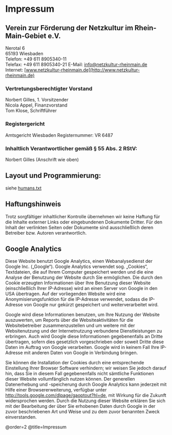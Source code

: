 # Impressum

## Verein zur Förderung der Netzkultur im Rhein-Main-Gebiet e.V.

Nerotal 6  
65193 Wiesbaden  
Telefon: +49 611 8905340-11  
Telefax: +49 611 8905340-21
E-Mail: [info@netzkultur-rheinmain.de](mailto:info@netzkultur-rheinmain.de)    
Internet: [www.netzkultur-rheinmain.de](http://www.netzkultur-rheinmain.de)

### Vertretungsberechtigter Vorstand

Norbert Gilles, 1. Vorsitzender  
Nicola Appel, Finanzvorstand  
Tom Klose, Schriftführer

### Registergericht

Amtsgericht Wiesbaden Registernummer: VR 6487

### Inhaltlich Verantwortlicher gemäß § 55 Abs. 2 RStV:

Norbert Gilles (Anschrift wie oben)

## Layout und Programmierung:

siehe [humans.txt](/humans.txt)

## Haftungshinweis</h2>

Trotz sorgfältiger inhaltlicher Kontrolle übernehmen wir keine Haftung für die Inhalte externer Links oder eingebundenen Dokumente Dritter. Für den Inhalt der verlinkten Seiten oder Dokumente sind ausschließlich deren Betreiber bzw. Autoren verantwortlich.

## Google Analytics

Diese Website benutzt Google Analytics, einen Webanalysedienst der Google Inc. („Google“). Google Analytics verwendet sog. „Cookies“, Textdateien, die auf Ihrem Computer gespeichert werden und die eine Analyse der Benutzung der Website durch Sie ermöglichen. Die durch den Cookie erzeugten Informationen über Ihre Benutzung dieser Website (einschließlich Ihrer IP-Adresse) wird an einen Server von Google in den USA übertragen. Auf der vorliegenden Website wird eine Anonymisierungsfunktion für die IP-Adresse verwendet, sodass die IP-Adresse von Google nur gekürzt gespeichert und weiterverarbeitet wird.

Google wird diese Informationen benutzen, um Ihre Nutzung der Website auszuwerten, um Reports über die Websiteaktivitäten für die Websitebetreiber zusammenzustellen und um weitere mit der Websitenutzung und der Internetnutzung verbundene Dienstleistungen zu erbringen. Auch wird Google diese Informationen gegebenenfalls an Dritte übertragen, sofern dies gesetzlich vorgeschrieben oder soweit Dritte diese Daten im Auftrag von Google verarbeiten. Google wird in keinem Fall Ihre IP-Adresse mit anderen Daten von Google in Verbindung bringen.

Sie können die Installation der Cookies durch eine entsprechende Einstellung Ihrer Browser Software verhindern; wir weisen Sie jedoch darauf hin, dass Sie in diesem Fall gegebenenfalls nicht sämtliche Funktionen dieser Website vollumfänglich nutzen können. Der generellen Datenerhebung und -speicherung durch Google Analytics kann jederzeit mit Hilfe einer Browsererweiterung, verfügbar unter <a href="http://tools.google.com/dlpage/gaoptout?hl=de" target="_blank">http://tools.google.com/dlpage/gaoptout?hl=de</a>, mit Wirkung für die Zukunft widersprochen werden. Durch die Nutzung dieser Website erklären Sie sich mit der Bearbeitung der über Sie erhobenen Daten durch Google in der zuvor beschriebenen Art und Weise und zu dem zuvor benannten Zweck einverstanden.

@order=2
@title=Impressum
